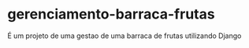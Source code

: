 # gerenciamento-barraca-frutas
É um projeto de uma gestao de uma barraca de frutas utilizando Django
